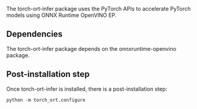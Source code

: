 The torch-ort-infer package uses the PyTorch APIs to accelerate PyTorch models using ONNX Runtime OpenVINO EP.

## Dependencies

The torch-ort-infer package depends on the onnxruntime-openvino package.

## Post-installation step

Once torch-ort-infer is installed, there is a post-installation step:

`python -m torch_ort.configure`





